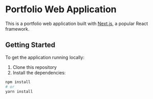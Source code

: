 # Portfolio Web Application

This is a portfolio web application built with [Next.js](https://nextjs.org/), a popular React framework.

## Getting Started

To get the application running locally:

1. Clone this repository
2. Install the dependencies:

```bash
npm install
# or
yarn install
```
